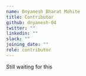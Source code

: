 ```yaml
---
name: Dnyanesh Bharat Mohite
title: Contributor
github: dnyanesh-04
twitter: ""
linkedin: ""
slack: ""
joining_date: ""
role: contributor
---
```


Still waiting for this
